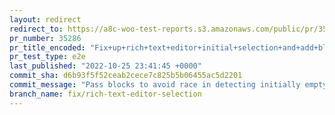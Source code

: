 ```yaml
---
layout: redirect
redirect_to: https://a8c-woo-test-reports.s3.amazonaws.com/public/pr/35286/e2e/index.html
pr_number: 35286
pr_title_encoded: "Fix+up+rich+text+editor+initial+selection+and+add+blocks"
pr_test_type: e2e
last_published: "2022-10-25 23:41:45 +0000"
commit_sha: d6b93f5f52ceab2cece7c825b5b06455ac5d2201
commit_message: "Pass blocks to avoid race in detecting initially empty blocks"
branch_name: fix/rich-text-editor-selection
---
```

